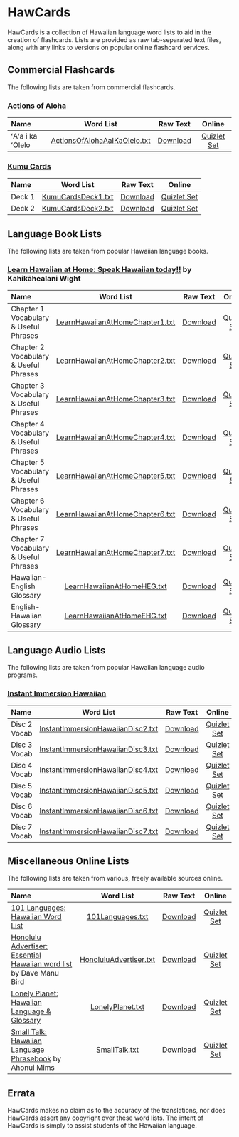# HawCards #

HawCards is a collection of Hawaiian language word lists to aid in the creation of flashcards. Lists are provided as raw tab-separated text files, along with any links to versions on popular online flashcard services.

## Commercial Flashcards ##

The following lists are taken from commercial flashcards.

### [Actions of Aloha](https://www.actionsofaloha.com/) ###

| Name | Word List | Raw Text | Online |
|:-----|:---------:|:--------:|:------:|
| ʻAʻa i ka ʻŌlelo | [ActionsOfAlohaAaIKaOlelo.txt](./lists/ActionsOfAloha/ActionsOfAlohaAaIKaOlelo.txt) | [Download](https://raw.githubusercontent.com/jonthysell/HawCards/main/lists/ActionsOfAloha/ActionsOfAlohaAaIKaOlelo.txt) | [Quizlet Set](https://quizlet.com/608735713) |

### [Kumu Cards](https://www.kumucards.com/) ###

| Name | Word List | Raw Text | Online |
|:-----|:---------:|:--------:|:------:|
| Deck 1 | [KumuCardsDeck1.txt](./lists/KumuCards/KumuCardsDeck1.txt) | [Download](https://raw.githubusercontent.com/jonthysell/HawCards/main/lists/KumuCards/KumuCardsDeck1.txt) | [Quizlet Set](https://quizlet.com/542791548) |
| Deck 2 | [KumuCardsDeck2.txt](./lists/KumuCards/KumuCardsDeck2.txt) | [Download](https://raw.githubusercontent.com/jonthysell/HawCards/main/lists/KumuCards/KumuCardsDeck2.txt) | [Quizlet Set](https://quizlet.com/542792818) |

## Language Book Lists ##

The following lists are taken from popular Hawaiian language books.

### [Learn Hawaiian at Home: Speak Hawaiian today!!](https://www.amazon.com/Learn-Hawaiian-Home-English/dp/1573062456/) by Kahikāhealani Wight ###

| Name | Word List | Raw Text | Online |
|:-----|:---------:|:--------:|:------:|
| Chapter 1 Vocabulary & Useful Phrases | [LearnHawaiianAtHomeChapter1.txt](./lists/LearnHawaiianAtHome/LearnHawaiianAtHomeChapter1.txt) | [Download](https://raw.githubusercontent.com/jonthysell/HawCards/main/lists/LearnHawaiianAtHome/LearnHawaiianAtHomeChapter1.txt) | [Quizlet Set](https://quizlet.com/343082601) |
| Chapter 2 Vocabulary & Useful Phrases | [LearnHawaiianAtHomeChapter2.txt](./lists/LearnHawaiianAtHome/LearnHawaiianAtHomeChapter2.txt) | [Download](https://raw.githubusercontent.com/jonthysell/HawCards/main/lists/LearnHawaiianAtHome/LearnHawaiianAtHomeChapter2.txt) | [Quizlet Set](https://quizlet.com/601072658) |
| Chapter 3 Vocabulary & Useful Phrases | [LearnHawaiianAtHomeChapter3.txt](./lists/LearnHawaiianAtHome/LearnHawaiianAtHomeChapter3.txt) | [Download](https://raw.githubusercontent.com/jonthysell/HawCards/main/lists/LearnHawaiianAtHome/LearnHawaiianAtHomeChapter3.txt) | [Quizlet Set](https://quizlet.com/601072760) |
| Chapter 4 Vocabulary & Useful Phrases | [LearnHawaiianAtHomeChapter4.txt](./lists/LearnHawaiianAtHome/LearnHawaiianAtHomeChapter4.txt) | [Download](https://raw.githubusercontent.com/jonthysell/HawCards/main/lists/LearnHawaiianAtHome/LearnHawaiianAtHomeChapter4.txt) | [Quizlet Set](https://quizlet.com/601072898) |
| Chapter 5 Vocabulary & Useful Phrases | [LearnHawaiianAtHomeChapter5.txt](./lists/LearnHawaiianAtHome/LearnHawaiianAtHomeChapter5.txt) | [Download](https://raw.githubusercontent.com/jonthysell/HawCards/main/lists/LearnHawaiianAtHome/LearnHawaiianAtHomeChapter5.txt) | [Quizlet Set](https://quizlet.com/601072946) |
| Chapter 6 Vocabulary & Useful Phrases | [LearnHawaiianAtHomeChapter6.txt](./lists/LearnHawaiianAtHome/LearnHawaiianAtHomeChapter6.txt) | [Download](https://raw.githubusercontent.com/jonthysell/HawCards/main/lists/LearnHawaiianAtHome/LearnHawaiianAtHomeChapter6.txt) | [Quizlet Set](https://quizlet.com/601073009) |
| Chapter 7 Vocabulary & Useful Phrases | [LearnHawaiianAtHomeChapter7.txt](./lists/LearnHawaiianAtHome/LearnHawaiianAtHomeChapter7.txt) | [Download](https://raw.githubusercontent.com/jonthysell/HawCards/main/lists/LearnHawaiianAtHome/LearnHawaiianAtHomeChapter7.txt) | [Quizlet Set](https://quizlet.com/601073063) |
| Hawaiian-English Glossary | [LearnHawaiianAtHomeHEG.txt](./lists/LearnHawaiianAtHome/LearnHawaiianAtHomeHEG.txt) | [Download](https://raw.githubusercontent.com/jonthysell/HawCards/main/lists/LearnHawaiianAtHome/LearnHawaiianAtHomeHEG.txt) | [Quizlet Set](https://quizlet.com/361182040) |
| English-Hawaiian Glossary | [LearnHawaiianAtHomeEHG.txt](./lists/LearnHawaiianAtHome/LearnHawaiianAtHomeEHG.txt) | [Download](https://raw.githubusercontent.com/jonthysell/HawCards/main/lists/LearnHawaiianAtHome/LearnHawaiianAtHomeEHG.txt) | [Quizlet Set](https://quizlet.com/386704772) |

## Language Audio Lists ##

The following lists are taken from popular Hawaiian language audio programs.

### [Instant Immersion Hawaiian](https://www.amazon.com/Instant-Immersion-Hawaiian-Kaliko-Beamer-Trapp/dp/1591502950/) ###

| Name | Word List | Raw Text | Online |
|:-----|:---------:|:--------:|:------:|
| Disc 2 Vocab | [InstantImmersionHawaiianDisc2.txt](./lists/InstantImmersionHawaiian/InstantImmersionHawaiianDisc2.txt) | [Download](https://raw.githubusercontent.com/jonthysell/HawCards/main/lists/InstantImmersionHawaiian/InstantImmersionHawaiianDisc2.txt) | [Quizlet Set](https://quizlet.com/557415729) |
| Disc 3 Vocab | [InstantImmersionHawaiianDisc3.txt](./lists/InstantImmersionHawaiian/InstantImmersionHawaiianDisc3.txt) | [Download](https://raw.githubusercontent.com/jonthysell/HawCards/main/lists/InstantImmersionHawaiian/InstantImmersionHawaiianDisc3.txt) | [Quizlet Set](https://quizlet.com/557415954) |
| Disc 4 Vocab | [InstantImmersionHawaiianDisc4.txt](./lists/InstantImmersionHawaiian/InstantImmersionHawaiianDisc4.txt) | [Download](https://raw.githubusercontent.com/jonthysell/HawCards/main/lists/InstantImmersionHawaiian/InstantImmersionHawaiianDisc4.txt) | [Quizlet Set](https://quizlet.com/557416089) |
| Disc 5 Vocab | [InstantImmersionHawaiianDisc5.txt](./lists/InstantImmersionHawaiian/InstantImmersionHawaiianDisc5.txt) | [Download](https://raw.githubusercontent.com/jonthysell/HawCards/main/lists/InstantImmersionHawaiian/InstantImmersionHawaiianDisc5.txt) | [Quizlet Set](https://quizlet.com/557416129) |
| Disc 6 Vocab | [InstantImmersionHawaiianDisc6.txt](./lists/InstantImmersionHawaiian/InstantImmersionHawaiianDisc6.txt) | [Download](https://raw.githubusercontent.com/jonthysell/HawCards/main/lists/InstantImmersionHawaiian/InstantImmersionHawaiianDisc6.txt) | [Quizlet Set](https://quizlet.com/557416179) |
| Disc 7 Vocab | [InstantImmersionHawaiianDisc7.txt](./lists/InstantImmersionHawaiian/InstantImmersionHawaiianDisc7.txt) | [Download](https://raw.githubusercontent.com/jonthysell/HawCards/main/lists/InstantImmersionHawaiian/InstantImmersionHawaiianDisc7.txt) | [Quizlet Set](https://quizlet.com/557416231) |

## Miscellaneous Online Lists ##

The following lists are taken from various, freely available sources online.

| Name | Word List | Raw Text | Online |
|:-----|:---------:|:--------:|:------:|
| [101 Languages: Hawaiian Word List](https://www.101languages.net/hawaiian/hawaiian-word-list/) | [101Languages.txt](./lists/101Languages.txt) | [Download](https://raw.githubusercontent.com/jonthysell/HawCards/main/lists/101Languages.txt) | [Quizlet Set](https://quizlet.com/361147531) |
| [Honolulu Advertiser: Essential Hawaiian word list](http://the.honoluluadvertiser.com/article/2007/Jul/06/ln/wordlist.html) by Dave Manu Bird | [HonoluluAdvertiser.txt](./lists/HonoluluAdvertiser.txt) | [Download](https://raw.githubusercontent.com/jonthysell/HawCards/main/lists/HonoluluAdvertiserEssential.txt) | [Quizlet Set](https://quizlet.com/172485514) |
| [Lonely Planet: Hawaiian Language & Glossary](http://media.lonelyplanet.com/shop/pdfs/hawaiian-language-glossary-secure.pdf) | [LonelyPlanet.txt](./lists/LonelyPlanet.txt) | [Download](https://raw.githubusercontent.com/jonthysell/HawCards/main/lists/LonelyPlanet.txt) | [Quizlet Set](https://quizlet.com/361482358) |
| [Small Talk: Hawaiian Language Phrasebook](http://www.lulu.com/shop/ahonui-miuizlet.com/_4ogfhvms/small-talk/ebook/product-20369790.html) by Ahonui Mims | [SmallTalk.txt](./lists/SmallTalk.txt) | [Download](https://raw.githubusercontent.com/jonthysell/HawCards/main/lists/SmallTalk.txt) | [Quizlet Set](https://quizlet.com/282942067) |

## Errata ##

HawCards makes no claim as to the accuracy of the translations, nor does HawCards assert any copyright over these word lists. The intent of HawCards is simply to assist students of the Hawaiian language.
